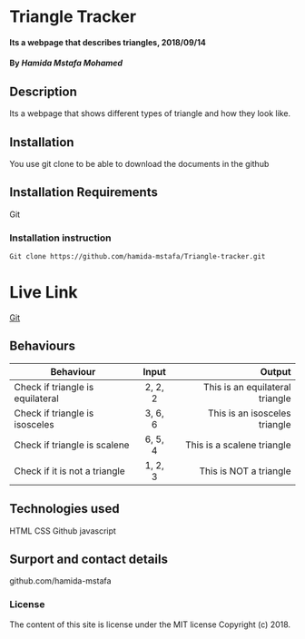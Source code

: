 # Triangle Tracker
#### Its a webpage that describes triangles, 2018/09/14
#### By *Hamida Mstafa Mohamed*
## Description
Its a webpage that shows different types of triangle and how they look like.
## Installation
You use git clone to be able to download the documents in the github
## Installation Requirements
Git
### Installation instruction
```
Git clone https://github.com/hamida-mstafa/Triangle-tracker.git

```
# Live Link
[Git](https://hamida-mstafa.github.io/Triangle-tracker/)
## Behaviours
|Behaviour   | Input     |  Output |
|------------|:---------:|---------------------------------:|
|Check if triangle is equilateral| 2, 2, 2|This is an equilateral triangle|
|Check if triangle is isosceles |3, 6, 6 |This is an isosceles triangle  |
|Check if triangle is scalene   |6, 5, 4 |This is a scalene triangle     |
|Check if it is not a triangle  |1, 2, 3 |This is NOT a triangle         |
## Technologies used
HTML
CSS
Github
javascript
## Surport and contact details
github.com/hamida-mstafa
### License
The content of this site is license under the MIT license
Copyright (c) 2018.
